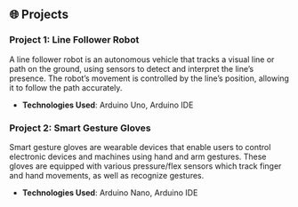 ## 🌐 Projects

  
### Project 1: **Line Follower Robot**
A line follower robot is an autonomous vehicle that tracks a visual line or path on the ground, using sensors to detect and interpret the line’s presence. The robot’s movement is controlled by the line’s position, allowing it to follow the path accurately.
- **Technologies Used**: Arduino Uno, Arduino IDE
  

### Project 2: **Smart Gesture Gloves**
Smart gesture gloves are wearable devices that enable users to control electronic devices and machines using hand and arm gestures. These gloves are equipped with various pressure/flex sensors which track finger and hand movements, as well as recognize gestures.
- **Technologies Used**: Arduino Nano, Arduino IDE






